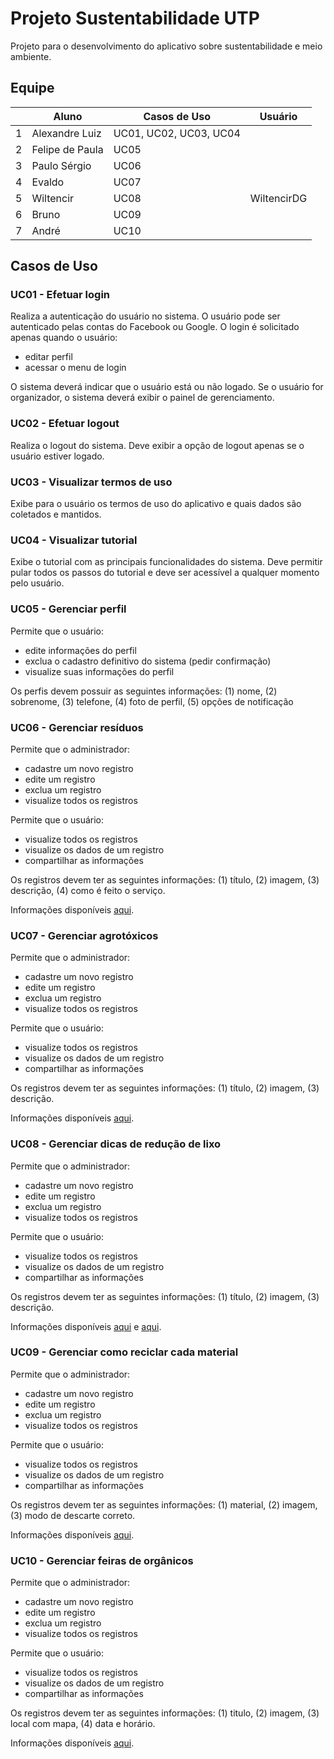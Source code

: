 # Projeto Sustentabilidade UTP

Projeto para o desenvolvimento do aplicativo sobre sustentabilidade e meio ambiente.

## Equipe

|   | Aluno                   | Casos de Uso                        | Usuário | 
|---|-------------------------|-------------------------------------|---------|
| 1 | Alexandre Luiz          | UC01, UC02, UC03, UC04              | |
| 2 | Felipe de Paula         | UC05                                | |
| 3 | Paulo Sérgio            | UC06                                | |
| 4 | Evaldo                  | UC07                                | |
| 5 | Wiltencir               | UC08                                | WiltencirDG |
| 6 | Bruno                   | UC09                                | |
| 7 | André                   | UC10                                | |

## Casos de Uso

### UC01 - Efetuar login

Realiza a autenticação do usuário no sistema. O usuário pode ser autenticado pelas contas do Facebook ou Google. O login é solicitado apenas quando o usuário:

 - editar perfil
 - acessar o menu de login
 
O sistema deverá indicar que o usuário está ou não logado. Se o usuário for organizador, o sistema deverá exibir o painel de gerenciamento.

### UC02 - Efetuar logout

Realiza o logout do sistema. Deve exibir a opção de logout apenas se o usuário estiver logado.

### UC03 - Visualizar termos de uso

Exibe para o usuário os termos de uso do aplicativo e quais dados são coletados e mantidos.

### UC04 - Visualizar tutorial

Exibe o tutorial com as principais funcionalidades do sistema. Deve permitir pular todos os passos do tutorial e deve ser acessível a qualquer momento pelo usuário.

### UC05 - Gerenciar perfil

Permite que o usuário: 

- edite informações do perfil
- exclua o cadastro definitivo do sistema (pedir confirmação)
- visualize suas informações do perfil

Os perfis devem possuir as seguintes informações: (1) nome, (2) sobrenome, (3) telefone, (4) foto de perfil, (5) opções de notificação

### UC06 - Gerenciar resíduos

Permite que o administrador: 

- cadastre um novo registro
- edite um registro
- exclua um registro
- visualize todos os registros

Permite que o usuário:

- visualize todos os registros
- visualize os dados de um registro
- compartilhar as informações

Os registros devem ter as seguintes informações: (1) título, (2) imagem, (3) descrição, (4) como é feito o serviço.

Informações disponíveis [aqui](http://www.curitiba.pr.gov.br/conteudo/sobre-a-limpeza-publica-smma/341).


### UC07 - Gerenciar agrotóxicos

Permite que o administrador: 

- cadastre um novo registro
- edite um registro
- exclua um registro
- visualize todos os registros

Permite que o usuário:

- visualize todos os registros
- visualize os dados de um registro
- compartilhar as informações

Os registros devem ter as seguintes informações: (1) título, (2) imagem, (3) descrição.

Informações disponíveis [aqui](http://sanagua.com.br/noticias/tipos-de-agrotoxicos-mais-utilizados-e-perigosos-183.html).

### UC08 - Gerenciar dicas de redução de lixo

Permite que o administrador: 

- cadastre um novo registro
- edite um registro
- exclua um registro
- visualize todos os registros

Permite que o usuário:

- visualize todos os registros
- visualize os dados de um registro
- compartilhar as informações

Os registros devem ter as seguintes informações: (1) título, (2) imagem, (3) descrição.

Informações disponíveis [aqui](http://www.curitiba.pr.gov.br/conteudo/reducao-de-lixo/1998) e [aqui](http://coletalixo.curitiba.pr.gov.br/lixo-reciclavel).

### UC09 - Gerenciar como reciclar cada material

Permite que o administrador: 

- cadastre um novo registro
- edite um registro
- exclua um registro
- visualize todos os registros

Permite que o usuário:

- visualize todos os registros
- visualize os dados de um registro
- compartilhar as informações

Os registros devem ter as seguintes informações: (1) material, (2) imagem, (3) modo de descarte correto.

Informações disponíveis [aqui](https://www.ecycle.com.br/component/content/article/44-guia-da-reciclagem/1741-guia-basico-da-reciclagem-saiba-como-reaproveitar-e-reciclar-uma-serie-de-itens-do-dia-a-dia.html).


### UC10 - Gerenciar feiras de orgânicos

Permite que o administrador: 

- cadastre um novo registro
- edite um registro
- exclua um registro
- visualize todos os registros

Permite que o usuário:

- visualize todos os registros
- visualize os dados de um registro
- compartilhar as informações

Os registros devem ter as seguintes informações: (1) titulo, (2) imagem, (3) local com mapa, (4) data e horário.

Informações disponíveis [aqui](http://www.curitiba.pr.gov.br/conteudo/feiras-feiras-organicas/265).

